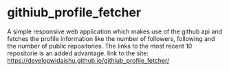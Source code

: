# githiub_profile_fetcher

A simple responsive web application which makes use of the github api and 
fetches the profile information like the number of followers, following and the number of public repositories.
The links to the most recent 10 repositorie is an added advantage.
link to the site: https://developwidaishu.github.io/githiub_profile_fetcher/  
